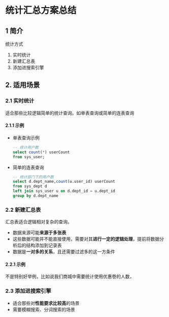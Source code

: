 # 统计汇总方案总结

## 1 简介

统计方式

1. 实时统计
2. 新建汇总表
3. 添加进搜索引擎

## 2. 适用场景

### 2.1 实时统计

适合那些比较逻辑简单的统计查询。如单表查询或简单的连表查询

#### 2.1.1 示例

- 单表查询示例

  ```sql
  -- 统计用户数
  select count(*) userCount
  from sys_user;
  ```

- 简单的连表查询

  ```sql
  -- 统计部门下的用户数
  select d.dept_name,count(u.user_id) userCount
  from sys_dept d
  left join sys_user u on d.dept_id = u.dept_id
  group by d.dept_name
  ```

### 2.2 新建汇总表

汇总表适合逻辑相对复杂的查询。

- 数据来源可能**来源于多张表**
- 这些数据可能并不能直接使用，需要对其**进行一定的逻辑处理**，提前将数据分析后的结构添加到记录表
- 数据是**一对多的关系**，且还需要过滤多的这一方条件

#### 2.2.1 示例

不是特别好举例，比如说我们商城中需要统计使用优惠卷的人数，

### 2.3 添加进搜索引擎

- 适合那些对**性能要求比较高**的场景
- 需要模糊搜索、分词搜索的场景

